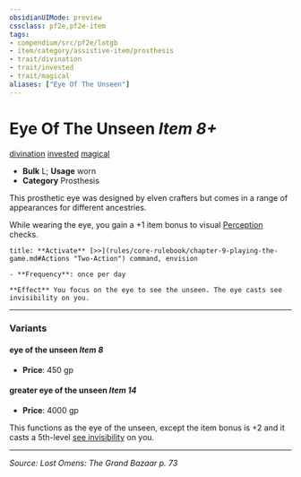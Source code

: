 ```yaml
---
obsidianUIMode: preview
cssclass: pf2e,pf2e-item
tags:
- compendium/src/pf2e/lotgb
- item/category/assistive-item/prosthesis
- trait/divination
- trait/invested
- trait/magical
aliases: ["Eye Of The Unseen"]
---
```

# Eye Of The Unseen *Item 8+*  
[divination](divination.md "Divination School Trait")  [invested](invested.md "Invested Item Trait")  [magical](magical.md "Magical Item Trait")  

- **Bulk** L; **Usage** worn
- **Category** Prosthesis

This prosthetic eye was designed by elven crafters but comes in a range of appearances for different ancestries.

While wearing the eye, you gain a +1 item bonus to visual [Perception](skills.md#Perception) checks.

```ad-embed-ability
title: **Activate** [>>](rules/core-rulebook/chapter-9-playing-the-game.md#Actions "Two-Action") command, envision

- **Frequency**: once per day

**Effect** You focus on the eye to see the unseen. The eye casts see invisibility on you.
```

---

### Variants

#### eye of the unseen *Item 8*

- **Price**: 450 gp

#### greater eye of the unseen *Item 14*

- **Price**: 4000 gp

This functions as the eye of the unseen, except the item bonus is +2 and it casts a 5th-level [see invisibility](see-invisibility.md) on you.

---
*Source: Lost Omens: The Grand Bazaar p. 73*